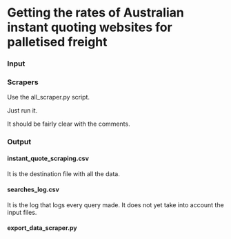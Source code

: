 # Getting the rates of Australian instant quoting websites for palletised freight

### Input



### Scrapers

Use the all_scraper.py script.

Just run it.

It should be fairly clear with the comments.


### Output

#### instant_quote_scraping.csv

It is the destination file with all the data.

#### searches_log.csv

It is the log that logs every query made. It does not yet take into account the input files.

#### export_data_scraper.py
